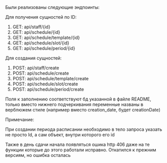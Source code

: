 Были реализованы следующие эндпоинты:

Для получения сущностей по ID:
1) GET: api/staff/{id}
2) GET: api/schedule/{id}
3) GET: api/schedule/template/{id}
4) GET: api/schedule/slot/{id}
5) GET: api/schedule/period/{id}

Для создания сущностей:

1) POST: api/staff/create
2) POST: api/schedule/create
3) POST: api/schedule/template/create
4) POST: api/schedule/slot/create
5) POST: api/schedule/period/create

Поля к заполнению соответствуют бд указанной в файле README, только вместо нижнего подчеркивания переменные названы в 
верблюжем стиле  (например вместо creation_date, будет creationDate)

Примечание:

При создании периода расписании необходимо в тело запроса указать не просто Id, а сам объект, внутри которого его id

Также в день сдачи начала появляться ошика http 406 даже на те функции которые до этого работали исправно. Откатился к
прежним версиям, но ошибка осталась 